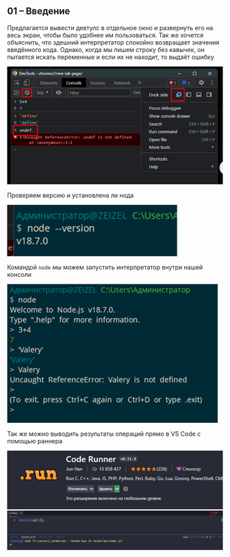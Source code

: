 ## **01 –** **Введение**

Предлагается вывести девтулс в отдельное окно и развернуть его на весь экран, чтобы было удобнее им пользоваться. Так же хочется объяснить, что здешний интерпретатор спокойно возвращает значения введённого кода. Однако, когда мы пишем строку без кавычек, он пытается искать переменные и если их не находит, то выдаёт ошибку

![](_png/Pasted%20image%2020220908181915.png)

Проверяем версию и установлена ли нода

![](_png/Pasted%20image%2020220908181921.png)

Командой `node` мы можем запустить интерпретатор внутри нашей консоли

![](_png/Pasted%20image%2020220908181926.png)

Так же можно выводить результаты операций прямо в VS Code с помощью раннера

![](_png/Pasted%20image%2020220908181932.png)![](_png/Pasted%20image%2020220908181937.png)